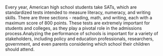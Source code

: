 Every year, American high school students take SATs, which are standardized tests intended to measure literacy, numeracy, and writing skills. There are three sections - reading, math, and writing, each with a maximum score of 800 points. These tests are extremely important for students and colleges, as they play a pivotal role in the admissions process.Analyzing the performance of schools is important for a variety of stakeholders, including policy and education professionals, researchers, government, and even parents considering which school their children should attend.
